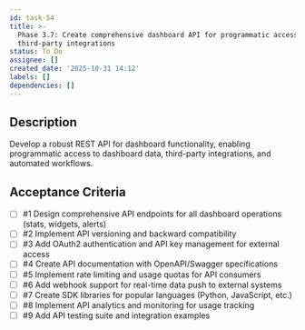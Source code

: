 ```yaml
---
id: task-54
title: >-
  Phase 3.7: Create comprehensive dashboard API for programmatic access and
  third-party integrations
status: To Do
assignee: []
created_date: '2025-10-31 14:12'
labels: []
dependencies: []
---
```


## Description

<!-- SECTION:DESCRIPTION:BEGIN -->
Develop a robust REST API for dashboard functionality, enabling programmatic access to dashboard data, third-party integrations, and automated workflows.
<!-- SECTION:DESCRIPTION:END -->

## Acceptance Criteria
<!-- AC:BEGIN -->
- [ ] #1 Design comprehensive API endpoints for all dashboard operations (stats, widgets, alerts)
- [ ] #2 Implement API versioning and backward compatibility
- [ ] #3 Add OAuth2 authentication and API key management for external access
- [ ] #4 Create API documentation with OpenAPI/Swagger specifications
- [ ] #5 Implement rate limiting and usage quotas for API consumers
- [ ] #6 Add webhook support for real-time data push to external systems
- [ ] #7 Create SDK libraries for popular languages (Python, JavaScript, etc.)
- [ ] #8 Implement API analytics and monitoring for usage tracking
- [ ] #9 Add API testing suite and integration examples
<!-- AC:END -->
